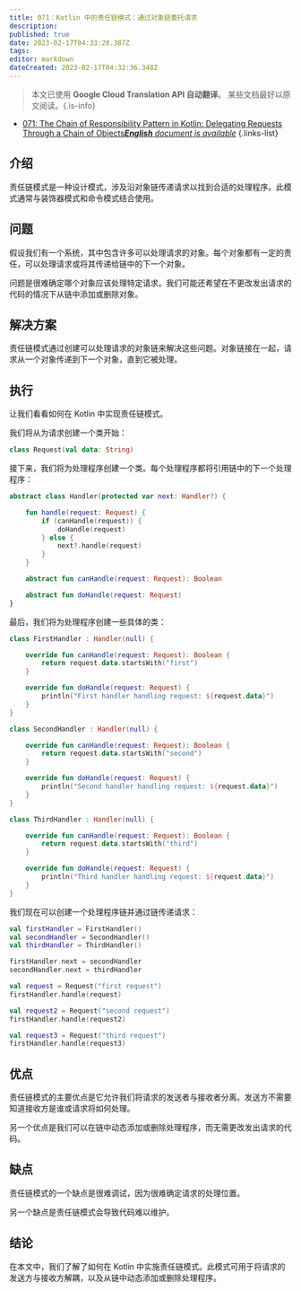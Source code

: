 ```yaml
---
title: 071：Kotlin 中的责任链模式：通过对象链委托请求
description: 
published: true
date: 2023-02-17T04:33:28.387Z
tags: 
editor: markdown
dateCreated: 2023-02-17T04:32:36.348Z
---
```


> 本文已使用 **Google Cloud Translation API 自动翻译**。
某些文档最好以原文阅读。{.is-info}



- [071: The Chain of Responsibility Pattern in Kotlin: Delegating Requests Through a Chain of Objects***English** document is available*](/en/Knowledge-base/Kotlin/Learning/071-the-chain-of-responsibility-pattern-in-kotlin-delegating-requests-through-a-chain-of-objects)
{.links-list}


## 介绍

责任链模式是一种设计模式，涉及沿对象链传递请求以找到合适的处理程序。此模式通常与装饰器模式和命令模式结合使用。

## 问题

假设我们有一个系统，其中包含许多可以处理请求的对象。每个对象都有一定的责任，可以处理请求或将其传递给链中的下一个对象。

问题是很难确定哪个对象应该处理特定请求。我们可能还希望在不更改发出请求的代码的情况下从链中添加或删除对象。

## 解决方案

责任链模式通过创建可以处理请求的对象链来解决这些问题。对象链接在一起，请求从一个对象传递到下一个对象，直到它被处理。

## 执行

让我们看看如何在 Kotlin 中实现责任链模式。

我们将从为请求创建一个类开始：

```kotlin
class Request(val data: String)
```

接下来，我们将为处理程序创建一个类。每个处理程序都将引用链中的下一个处理程序：

```kotlin
abstract class Handler(protected var next: Handler?) {

    fun handle(request: Request) {
        if (canHandle(request)) {
            doHandle(request)
        } else {
            next?.handle(request)
        }
    }

    abstract fun canHandle(request: Request): Boolean

    abstract fun doHandle(request: Request)
}
```

最后，我们将为处理程序创建一些具体的类：

```kotlin
class FirstHandler : Handler(null) {

    override fun canHandle(request: Request): Boolean {
        return request.data.startsWith("first")
    }

    override fun doHandle(request: Request) {
        println("First handler handling request: ${request.data}")
    }
}

class SecondHandler : Handler(null) {

    override fun canHandle(request: Request): Boolean {
        return request.data.startsWith("second")
    }

    override fun doHandle(request: Request) {
        println("Second handler handling request: ${request.data}")
    }
}

class ThirdHandler : Handler(null) {

    override fun canHandle(request: Request): Boolean {
        return request.data.startsWith("third")
    }

    override fun doHandle(request: Request) {
        println("Third handler handling request: ${request.data}")
    }
}
```

我们现在可以创建一个处理程序链并通过链传递请求：

```kotlin
val firstHandler = FirstHandler()
val secondHandler = SecondHandler()
val thirdHandler = ThirdHandler()

firstHandler.next = secondHandler
secondHandler.next = thirdHandler

val request = Request("first request")
firstHandler.handle(request)

val request2 = Request("second request")
firstHandler.handle(request2)

val request3 = Request("third request")
firstHandler.handle(request3)
```

## 优点

责任链模式的主要优点是它允许我们将请求的发送者与接收者分离。发送方不需要知道接收方是谁或请求将如何处理。

另一个优点是我们可以在链中动态添加或删除处理程序，而无需更改发出请求的代码。

## 缺点

责任链模式的一个缺点是很难调试，因为很难确定请求的处理位置。

另一个缺点是责任链模式会导致代码难以维护。

## 结论

在本文中，我们了解了如何在 Kotlin 中实施责任链模式。此模式可用于将请求的发送方与接收方解耦，以及从链中动态添加或删除处理程序。